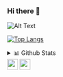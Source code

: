 ### Hi there 👋

![Alt Text](https://media.giphy.com/media/l3975CZuyQgoNVuOA/giphy.gif)






[![Top Langs](https://github-readme-stats.vercel.app/api/top-langs/?username=jai2dev&layout=compact&theme=radical)](https://github.com/jai2dev/github-readme-stats)

<!--
**jai2dev/jai2dev** is a ✨ _special_ ✨ repository because its `README.md` (this file) appears on your GitHub profile.

Here are some ideas to get you started:

- 🔭 I’m currently working on ...
- 🌱 I’m currently learning ...
- 👯 I’m looking to collaborate on ...
- 🤔 I’m looking for help with ...
- 💬 Ask me about ...
- 📫 How to reach me: ...
- 😄 Pronouns: ...
- ⚡ Fun fact: ...




-->

 <details>
<summary>📊 Github Stats</summary>

<p align="center"> <img src="https://github-readme-stats.vercel.app/api?username=jai2dev&show_icons=true&theme=gotham" alt="Jaidev Chittoria | Stats" />

</details>




<img height="25" src="https://badges.pufler.dev/visits/jai2dev/jai2dev?color=black&logo=github" />
<img height="25" src="https://komarev.com/ghpvc/?username=jai2dev&color=brightgreen" />



